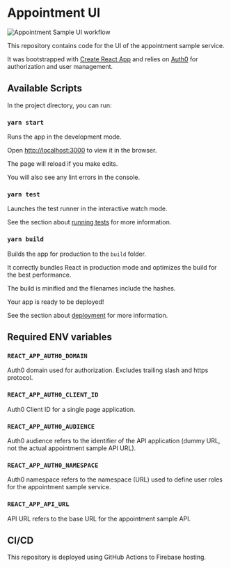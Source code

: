 # Appointment UI

![Appointment Sample UI workflow](https://github.com/xistz/appointment-sample-ui/workflows/Appointment%20Sample%20UI%20workflow/badge.svg)

This repository contains code for the UI of the appointment sample service.

It was bootstrapped with [Create React App](https://github.com/facebook/create-react-app) and relies on [Auth0](https://auth0.com/) for authorization and user management.

## Available Scripts

In the project directory, you can run:

### `yarn start`

Runs the app in the development mode.

Open [http://localhost:3000](http://localhost:3000) to view it in the browser.

The page will reload if you make edits.

You will also see any lint errors in the console.

### `yarn test`

Launches the test runner in the interactive watch mode.

See the section about [running tests](https://facebook.github.io/create-react-app/docs/running-tests) for more information.

### `yarn build`

Builds the app for production to the `build` folder.

It correctly bundles React in production mode and optimizes the build for the best performance.

The build is minified and the filenames include the hashes.

Your app is ready to be deployed!

See the section about [deployment](https://facebook.github.io/create-react-app/docs/deployment) for more information.

## Required ENV variables

### `REACT_APP_AUTH0_DOMAIN`

Auth0 domain used for authorization. Excludes trailing slash and https protocol.

### `REACT_APP_AUTH0_CLIENT_ID`

Auth0 Client ID for a single page application.

### `REACT_APP_AUTH0_AUDIENCE`

Auth0 audience refers to the identifier of the API application (dummy URL, not the actual appointment sample API URL).

### `REACT_APP_AUTH0_NAMESPACE`

Auth0 namespace refers to the namespace (URL) used to define user roles for the appointment sample service.

### `REACT_APP_API_URL`

API URL refers to the base URL for the appointment sample API.

## CI/CD

This repository is deployed using GitHub Actions to Firebase hosting.
